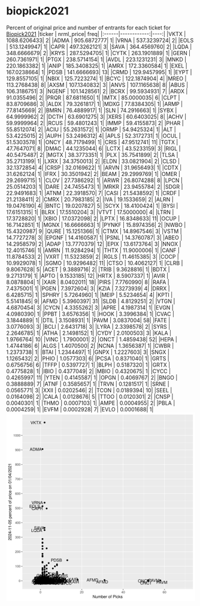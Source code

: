 # biopick2021
Percent of original price and number of entrants for each ticket for [Biopick2021](https://twitter.com/hashtag/Biopick2021)
|ticker |   nrml_price| freq|
|:------|------------:|----:|
|VKTX   | 1088.6206433|    2|
|ADMA   |  905.6872777|    1|
|VRNA   |  537.3239724|    2|
|EOLS   |  513.1249947|    1|
|CAPR   |  497.3262121|    3|
|SAVA   |  364.4569760|    2|
|LQDA   |  348.6666679|    2|
|KRYS   |  287.5294705|    1|
|CYTK   |  263.1901889|    1|
|GERN   |  260.7361971|    1|
|PTGX   |  238.5714154|    1|
|AVDL   |  223.1231231|    3|
|MNKD   |  220.1863382|    1|
|ANIP   |  185.3408325|    1|
|AMRX   |  172.3360584|    1|
|EXEL   |  167.0238664|    1|
|PDSB   |  141.6666693|   13|
|CRMD   |  129.9457995|    1|
|EYPT   |  129.8557105|    1|
|NBIX   |  125.7223274|    1|
|BCYC   |  122.1874904|    4|
|MREO   |  113.2768438|    8|
|AXSM   |  107.1340832|    3|
|ANVS   |  107.1165638|    8|
|ABUS   |  106.3186751|    3|
|NGENF  |  101.1428561|    2|
|BCRX   |   99.5934931|    7|
|ARDX   |   91.0355496|    2|
|PRQR   |   87.6811650|    1|
|IMTX   |   85.0000035|    6|
|CLPT   |   83.8709686|    3|
|ALDX   |   79.3261817|    1|
|MDXG   |   77.8384305|    1|
|ARMP   |   77.8145669|    2|
|BMRN   |   76.4889917|    1|
|SLN    |   74.2916663|    1|
|SYBX   |   64.9999962|    2|
|DCTH   |   63.6901275|    3|
|XERS   |   60.6403025|    8|
|ACHV   |   59.9999964|    2|
|RCUS   |   59.4801243|    1|
|IMMP   |   59.4155873|    2|
|PHAR   |   55.8512074|    2|
|ACIU   |   55.2631572|    1|
|ORMP   |   54.9425324|    1|
|ALT    |   53.4225015|    2|
|AUPH   |   53.2496312|    4|
|APLS   |   52.3172731|    1|
|OCUL   |   51.5303578|    1|
|ONCY   |   48.7179499|    1|
|CRIS   |   47.9512741|   11|
|TGTX   |   47.7647071|    8|
|DMAC   |   44.1235044|    6|
|LCTX   |   43.5233159|    3|
|RIGL   |   40.5475487|    2|
|MGTX   |   38.3773351|    1|
|PLX    |   35.7541899|    2|
|TLSA   |   35.2713199|    1|
|LXRX   |   34.3750013|    2|
|ELDN   |   33.0821904|    2|
|CLSD   |   32.1372854|    4|
|CRSP   |   32.0169622|    1|
|ARVN   |   31.9656493|    1|
|CDTX   |   31.6262124|    1|
|IFRX   |   30.3501942|    2|
|BEAM   |   29.2999769|    1|
|OMER   |   29.2699715|    1|
|CLOV   |   27.7386292|    1|
|ARWR   |   26.8074288|    8|
|LPCN   |   25.0514203|    1|
|DARE   |   24.7455473|    1|
|MRKR   |   23.9455784|    2|
|SDGR   |   22.9491683|    1|
|ATNM   |   22.3918570|    7|
|CASI   |   21.5438592|    1|
|CRDF   |   21.2138411|    2|
|CMRX   |   20.7983185|    2|
|IVA    |   19.1533659|    2|
|ALRN   |   19.0476190|    4|
|BNTC   |   19.0207827|    5|
|SCYX   |   18.4100424|    1|
|BYSI   |   17.6151315|    1|
|BLRX   |   17.5510204|    3|
|VTVT   |   17.5000000|    4|
|LTRN   |   17.3728820|    1|
|XBIO   |   17.0372098|    2|
|LPTX   |   16.8348633|   11|
|OCUP   |   16.7142851|    1|
|MGNX   |   16.6666663|    1|
|PYNKF  |   15.8974356|    2|
|NWBO   |   15.4320987|    9|
|QURE   |   15.1251366|    1|
|CTMX   |   14.8967546|    3|
|VSTM   |   14.7727278|    3|
|EPGNF  |   14.4160587|    1|
|PSNL   |   14.3760787|    3|
|ABEO   |   14.2958579|    2|
|ADAP   |   13.7770379|   12|
|EPIX   |   13.6173764|    3|
|NNOX   |   12.4015746|    1|
|AMRN   |   11.9284294|    1|
|THTX   |   11.9000006|    1|
|CANF   |   11.8784533|    2|
|VXRT   |   11.5323859|    2|
|RGLS   |   11.4615385|    3|
|COCP   |   10.9929078|    1|
|SGMO   |   10.9296482|   11|
|CTSO   |   10.4062127|    1|
|CLRB   |    9.8067628|    5|
|ACET   |    9.3889716|    2|
|TRIB   |    9.3628816|    1|
|BDTX   |    9.2713179|    1|
|APTO   |    9.1533185|   12|
|HRTX   |    8.5907337|    1|
|AVIR   |    8.0878804|    1|
|XAIR   |    8.0402011|   18|
|PIRS   |    7.7760990|    8|
|RAFA   |    7.4375001|    1|
|PGEN   |    7.3972604|    3|
|KZIA   |    7.3273939|    4|
|DRRX   |    6.4285715|    1|
|SPHRY  |    5.7264960|    1|
|MEIP   |    5.5234654|    4|
|KPTI   |    5.5141845|    9|
|AFMD   |    5.3960397|   31|
|SLDB   |    4.8129251|    2|
|VTGN   |    4.6870454|    3|
|CYCN   |    4.3355262|    3|
|APRE   |    4.1987314|    1|
|EVGN   |    4.0980390|    1|
|PPBT   |    3.6576356|    1|
|HOOK   |    3.3996384|    1|
|CVAC   |    3.1844889|    1|
|DTIL   |    3.1508931|    1|
|PAVM   |    3.0837004|   58|
|FATE   |    3.0776093|    3|
|BCLI   |    2.6431718|    3|
|LYRA   |    2.3398578|    2|
|SYRS   |    2.2646785|    1|
|ATHA   |    2.1498152|    1|
|CYDY   |    2.0100503|    3|
|KALA   |    1.9766764|   10|
|VINC   |    1.7900001|    2|
|ONCT   |    1.4859438|   52|
|HEPA   |    1.4744186|    6|
|ALGS   |    1.4070500|    2|
|NCNA   |    1.3656387|    1|
|CWBR   |    1.2373738|    1|
|BTAI   |    1.2344497|    1|
|GNPX   |    1.2227603|    3|
|SNGX   |    1.1265432|    2|
|PHIO   |    1.0577303|    6|
|PCSA   |    0.8371040|    1|
|GRTS   |    0.6756756|    6|
|TFFP   |    0.5397727|    1|
|BLPH   |    0.5187320|    1|
|GRTX   |    0.4775828|    1|
|IBIO   |    0.4377049|    2|
|MBIO   |    0.4320675|    1|
|CYCC   |    0.4265997|   11|
|YTEN   |    0.4145587|    1|
|OPGN   |    0.4069767|    2|
|BNGO   |    0.3888889|    7|
|ATNF   |    0.3585657|    1|
|TRVN   |    0.1281517|    1|
|SRNE   |    0.0565771|    3|
|XXII   |    0.0202546|    2|
|TCON   |    0.0189394|   10|
|SEEL   |    0.0164098|    2|
|CALA   |    0.0128676|    5|
|TTOO   |    0.0120301|    2|
|CNSP   |    0.0040301|    1|
|THMO   |    0.0007103|    1|
|AMPE   |    0.0004955|    2|
|PBLA   |    0.0004259|    1|
|EVFM   |    0.0002928|    7|
|EVLO   |    0.0001688|    1|
![retvspicks](biopicks.png?raw=true)
